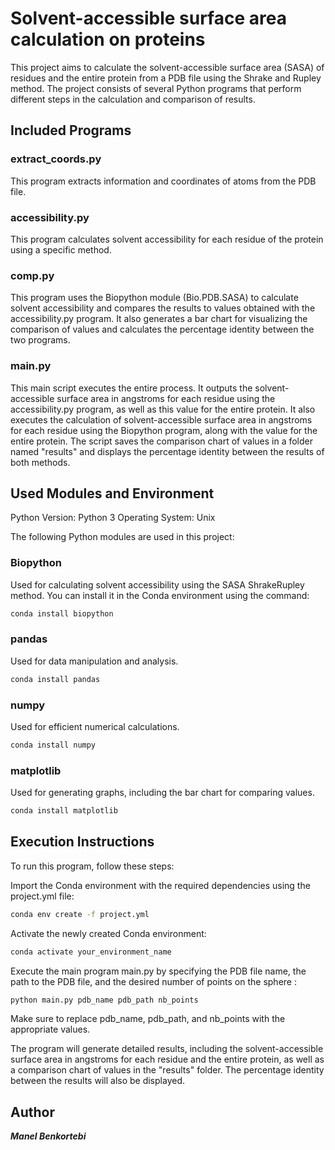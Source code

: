 
# Solvent-accessible surface area calculation on proteins
This project aims to calculate the solvent-accessible surface area (SASA) of residues and the entire protein from a PDB file using the Shrake and Rupley method.  The project consists of several Python programs that perform different steps in the calculation and comparison of results.

## Included Programs
### extract_coords.py
This program extracts information and coordinates of atoms from the PDB file.

### accessibility.py
This program calculates solvent accessibility for each residue of the protein using a specific method.

### comp.py
This program uses the Biopython module (Bio.PDB.SASA) to calculate solvent accessibility and compares the results to values obtained with the accessibility.py program. It also generates a bar chart for visualizing the comparison of values and calculates the percentage identity between the two programs.

### main.py
This main script executes the entire process. It outputs the solvent-accessible surface area in angstroms for each residue using the accessibility.py program, as well as this value for the entire protein. It also executes the calculation of solvent-accessible surface area in angstroms for each residue using the Biopython program, along with the value for the entire protein. The script saves the comparison chart of values in a folder named "results" and displays the percentage identity between the results of both methods.

## Used Modules and Environment

Python Version: Python 3
Operating System: Unix

The following Python modules are used in this project:

### Biopython
Used for calculating solvent accessibility using the SASA ShrakeRupley method. You can install it in the Conda environment using the command:

```bash
conda install biopython
```
### pandas
Used for data manipulation and analysis. 

```bash
conda install pandas
```

### numpy
Used for efficient numerical calculations.

```bash
conda install numpy
```

### matplotlib
Used for generating graphs, including the bar chart for comparing values. 
```bash
conda install matplotlib
```


## Execution Instructions
To run this program, follow these steps:

Import the Conda environment with the required dependencies using the project.yml file:

```bash
conda env create -f project.yml
```

Activate the newly created Conda environment:
```bash
conda activate your_environment_name
```

Execute the main program main.py by specifying the PDB file name, the path to the PDB file, and the desired number of points on the sphere :
```bash
python main.py pdb_name pdb_path nb_points
```

Make sure to replace pdb_name, pdb_path, and nb_points with the appropriate values.

The program will generate detailed results, including the solvent-accessible surface area in angstroms for each residue and the entire protein, as well as a comparison chart of values in the "results" folder. The percentage identity between the results will also be displayed.

## Author

***Manel Benkortebi***
